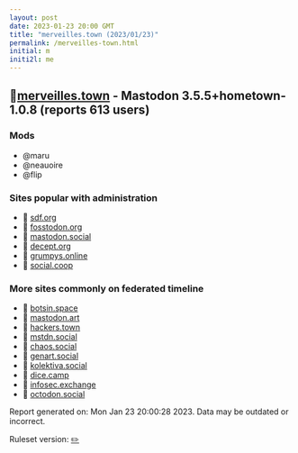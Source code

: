 ```yaml
---
layout: post
date: 2023-01-23 20:00 GMT
title: "merveilles.town (2023/01/23)"
permalink: /merveilles-town.html
initial: m
initi2l: me
---
```


## 🐘[merveilles.town](https://merveilles.town) - Mastodon 3.5.5+hometown-1.0.8 (reports 613 users)

### Mods
 * @maru
 * @neauoire
 * @flip

### Sites popular with administration

* 🐘 [sdf.org](/sdf-org.html)
* 🐘 [fosstodon.org](/fosstodon-org.html)
* 🐘 [mastodon.social](/mastodon-social.html)
* 🧸 [decept.org](/decept-org.html)
* 🐘 [grumpys.online](/grumpys-online.html)
* 🐘 [social.coop](/social-coop.html)

### More sites commonly on federated timeline

* 🐘 [botsin.space](/botsin-space.html)
* 🐘 [mastodon.art](/mastodon-art.html)
* 🐘 [hackers.town](/hackers-town.html)
* 🐘 [mstdn.social](/mstdn-social.html)
* 🐘 [chaos.social](/chaos-social.html)
* 🐘 [genart.social](/genart-social.html)
* 🐘 [kolektiva.social](/kolektiva-social.html)
* 🐘 [dice.camp](/dice-camp.html)
* 🐘 [infosec.exchange](/infosec-exchange.html)
* 🐘 [octodon.social](/octodon-social.html)

Report generated on: Mon Jan 23 20:00:28 2023. Data may be outdated or incorrect.

Ruleset version: [✏️](/version-pencil)
